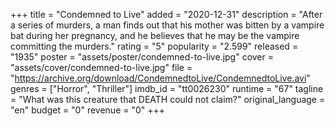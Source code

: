 +++
title = "Condemned to Live"
added = "2020-12-31"
description = "After a series of murders, a man finds out that his mother was bitten by a vampire bat during her pregnancy, and he believes that he may be the vampire committing the murders."
rating = "5"
popularity = "2.599"
released = "1935"
poster = "assets/poster/condemned-to-live.jpg"
cover = "assets/cover/condemned-to-live.jpg"
file = "https://archive.org/download/CondemnedtoLive/CondemnedtoLive.avi"
genres = ["Horror", "Thriller"]
imdb_id = "tt0026230"
runtime = "67"
tagline = "What was this creature that DEATH could not claim?"
original_language = "en"
budget = "0"
revenue = "0"
+++
